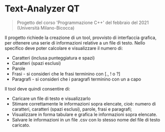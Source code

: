 # Text-Analyzer QT
> Progetto del corso 'Programmazione C++' del febbraio del 2021 (Università Milano-Bicocca)

Il progetto richiede la creazione di un tool, provvisto di interfaccia grafica, per ottenere una serie di informazioni relative a un file di testo. Nello specifico deve poter calcolare e visualizzare il numero di: 
- Caratteri (inclusa punteggiatura e spazi) 
- Caratteri (spazi esclusi) 
- Parole 
- Frasi - si consideri che le frasi terminino con [., ! o ?] 
- Paragrafi - si consideri che i paragrafi terminino con un a capo 

Il tool deve quindi consentire di:
- Caricare un file di testo e visualizzarlo
- Stimare correttamente le informazioni sopra elencate, cioè: numero di caratteri, caratteri (spazi esclusi), parole, frasi e paragrafi;
- Visualizzare in forma tabulare e grafica le informazioni sopra elencate.
- Salvare le informazioni in un file .csv con lo stesso nome del file di testo caricato.
